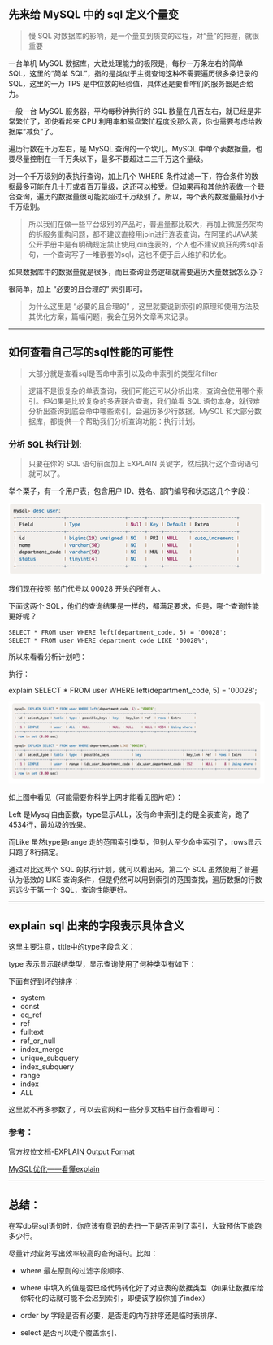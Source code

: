 ## 先来给 MySQL 中的 sql 定义个量变

> 慢 SQL 对数据库的影响，是一个量变到质变的过程，对“量”的把握，就很重要

一台单机 MySQL 数据库，大致处理能力的极限是，每秒一万条左右的简单 SQL，这里的“简单 SQL”，指的是类似于主键查询这种不需要遍历很多条记录的 SQL，这里的一万 TPS 是中位数的经验值，具体还是要看咋们的服务器是否给力。

一般一台 MySQL 服务器，平均每秒钟执行的 SQL 数量在几百左右，就已经是非常繁忙了，即使看起来 CPU 利用率和磁盘繁忙程度没那么高，你也需要考虑给数据库“减负”了。

遍历行数在千万左右，是 MySQL 查询的一个坎儿。MySQL 中单个表数据量，也要尽量控制在一千万条以下，最多不要超过二三千万这个量级。

对一个千万级别的表执行查询，加上几个 WHERE 条件过滤一下，符合条件的数据最多可能在几十万或者百万量级，这还可以接受。但如果再和其他的表做一个联合查询，遍历的数据量很可能就超过千万级别了。所以，每个表的数据量最好小于千万级别。

> 所以我们在做一些平台级别的产品时，普遍量都比较大，再加上微服务架构的拆服务重构问题，都不建议直接用join进行连表查询，在阿里的JAVA某公开手册中是有明确规定禁止使用join连表的，个人也不建议疯狂的秀sql语句，一个查询写了一堆嵌套的sql，这也不便于后人维护和优化。


如果数据库中的数据量就是很多，而且查询业务逻辑就需要遍历大量数据怎么办？

很简单，加上 “必要的且合理的” 索引即可。

> 为什么这里是  “必要的且合理的” ，这里就要说到索引的原理和使用方法及其优化方案，篇幅问题，我会在另外文章再来记录。



---


## 如何查看自己写的sql性能的可能性

> 大部分就是查看sql是否命中索引以及命中索引的类型和filter

> 逻辑不是很复杂的单表查询，我们可能还可以分析出来，查询会使用哪个索引。但如果是比较复杂的多表联合查询，我们单看 SQL 语句本身，就很难分析出查询到底会命中哪些索引，会遍历多少行数据。MySQL 和大部分数据库，都提供一个帮助我们分析查询功能：执行计划。

### 分析 SQL 执行计划:

> 只要在你的 SQL 语句前面加上 EXPLAIN 关键字，然后执行这个查询语句就可以了。

举个栗子，有一个用户表，包含用户 ID、姓名、部门编号和状态这几个字段：

![](https://raw.githubusercontent.com/driverzhang/image-storage/master/20200608230125.png)

我们现在按照 部门代号以 00028 开头的所有人。

下面这两个 SQL，他们的查询结果是一样的，都满足要求，但是，哪个查询性能更好呢？


    SELECT * FROM user WHERE left(department_code, 5) = '00028';
    SELECT * FROM user WHERE department_code LIKE '00028%';


所以来看看分析计划吧：

执行：

explain SELECT * FROM user WHERE left(department_code, 5) = '00028';

![](https://raw.githubusercontent.com/driverzhang/image-storage/master/20200608230422.png)


如上图中看见（可能需要你科学上网才能看见图片吧）：

Left 是Mysql自由函数，type显示ALL，没有命中索引走的是全表查询，跑了4534行，最垃圾的效果。

而Like 虽然type是range 走的范围索引类型，但别人至少命中索引了，rows显示只跑了8行搞定。


通过对比这两个 SQL 的执行计划，就可以看出来，第二个 SQL 虽然使用了普遍认为低效的 LIKE 查询条件，但是仍然可以用到索引的范围查找，遍历数据的行数远远少于第一个 SQL，查询性能更好。



---


## explain sql 出来的字段表示具体含义

这里主要注意，title中的type字段含义：

type 表示显示联结类型，显示查询使用了何种类型有如下：

下面有好到坏的排序：

- system
- const
- eq_ref
- ref
- fulltext
- ref_or_null
- index_merge
- unique_subquery
- index_subquery
- range
- index
- ALL






这里就不再多参数了，可以去官网和一些分享文档中自行查看即可：

### 参考：

[官方权位文档-EXPLAIN Output Format](https://dev.mysql.com/doc/refman/5.7/en/explain-output.html)

[MySQL优化——看懂explain](https://blog.csdn.net/jiadajing267/article/details/81269067)
 
---



## 总结：

在写db层sql语句时，你应该有意识的去扫一下是否用到了索引，大致预估下能跑多少行。

尽量针对业务写出效率较高的查询语句。比如：

- where 最左原则的过滤字段顺序、

- where 中填入的值是否已经代码转化好了对应表的数据类型（如果让数据库给你转化的话就可能不会迟到索引，即便该字段你加了index）

- order by 字段是否有必要，是否走的内存排序还是临时表排序、

- select 是否可以走个覆盖索引、